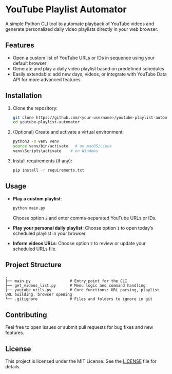 # YouTube Playlist Automator

A simple Python CLI tool to automate playback of YouTube videos and generate personalized daily video playlists directly in your web browser.

## Features

* Open a custom list of YouTube URLs or IDs in sequence using your default browser
* Generate and play a daily video playlist based on predefined schedules
* Easily extendable: add new days, videos, or integrate with YouTube Data API for more advanced features

## Installation

1. Clone the repository:

   ```bash
   git clone https://github.com/<your-username>/youtube-playlist-automator.git
   cd youtube-playlist-automator
   ```

2. (Optional) Create and activate a virtual environment:

   ```bash
   python3 -m venv venv
   source venv/bin/activate   # on macOS/Linux
   venv\Scripts\activate    # on Windows
   ```

3. Install requirements (if any):

   ```bash
   pip install -r requirements.txt
   ```

## Usage

* **Play a custom playlist**:

  ```bash
  python main.py
  ```

  Choose option `2` and enter comma-separated YouTube URLs or IDs.

* **Play your personal daily playlist**:
  Choose option `1` to open today’s scheduled playlist in your browser.

* **Inform videos URLs**:
  Choose option `2` to review or update your scheduled URLs file.

## Project Structure

```
.
├── main.py                 # Entry point for the CLI
├── get_videos_list.py      # Menu logic and command handling
├── youtube_utils.py        # Core functions: URL parsing, playlist URL building, browser opening
└── .gitignore              # Files and folders to ignore in git
```

## Contributing

Feel free to open issues or submit pull requests for bug fixes and new features.

## License

This project is licensed under the MIT License. See the [LICENSE](LICENSE) file for details.

